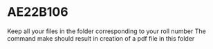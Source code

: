 # AE22B106
Keep all your files in the folder corresponding to your roll number
The command make should result in creation of a pdf file in this folder
